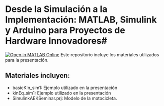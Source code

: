 # Desde la Simulación a la Implementación: MATLAB, Simulink y Arduino para Proyectos de Hardware Innovadores#
[![Open in MATLAB Online](https://www.mathworks.com/images/responsive/global/open-in-matlab-online.svg)](https://matlab.mathworks.com/open/github/v1?repo=gabyarellano/ArduinoEngineeringKit)
Este repositorio incluye los materiales utilizados para la presentación.

## Materiales incluyen:
* basicKin_sim1: Ejemplo utilizado en la presentación
* kinEq_sim1: Ejemplo utilizado en la presentación
* SimulinkAEKSeminar.prj: Modelo de la motocicleta.
